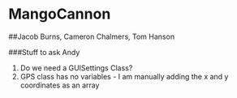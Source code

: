 # MangoCannon

##Jacob Burns, Cameron Chalmers, Tom Hanson


###Stuff to ask Andy
1. Do we need a GUISettings Class?
2. GPS class has no variables - I am manually adding the x and y coordinates as an array
